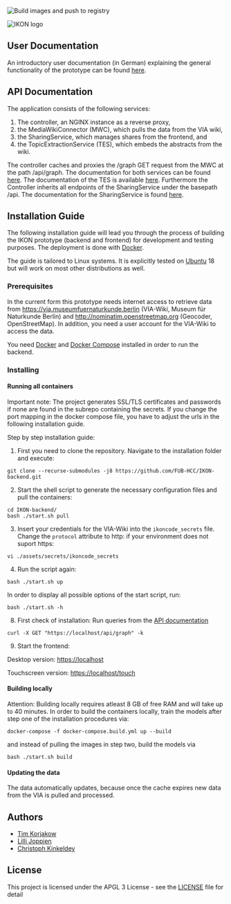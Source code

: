![Build images and push to registry](https://github.com/FUB-HCC/IKON-backend/workflows/Build%20images%20and%20push%20to%20registry/badge.svg)

![IKON logo](https://www.mi.fu-berlin.de/en/inf/groups/hcc/research/projects/ikon/IKON-Logo.png?width=500)

## User Documentation
An introductory user documentation (in German) explaining the general functionality of the prototype can be found [here](https://github.com/FUB-HCC/IKON-backend/blob/master/docs/IKON-Prototyp-Nutzerdokumentation.pdf).

## API Documentation
The application consists of the following services: 
1. The controller, an NGINX instance as a reverse proxy, 
2. the MediaWikiConnector (MWC), which pulls the data from the VIA wiki,
3. the SharingService, which manages shares from the frontend, and 
4. the TopicExtractionService (TES), which embeds the abstracts from the wiki. 

The controller caches and proxies the /graph GET request from the MWC at the path /api/graph. The documentation for both services can be found [here](https://fub-hcc.github.io/IKON-backend/mwc). The documentation of the TES is available [here](https://fub-hcc.github.io/IKON-backend/tes). Furthermore the Controller inherits all endpoints of the SharingService under the basepath /api. The documentation for the SharingService is found [here](https://fub-hcc.github.io/IKON-backend/sharing).

## Installation Guide

The following installation guide will lead you through the process of building the IKON prototype (backend and frontend) for development and testing purposes. The deployment is done with [Docker](https://docs.docker.com/install/).

The guide is tailored to Linux systems. It is explicitly tested on [Ubuntu](https://ubuntu.com/) 18 but will work on most other distributions as well.

### Prerequisites
In the current form this prototype needs internet access to retrieve data from https://via.museumfuernaturkunde.berlin (VIA-Wiki, Museum für Naturkunde Berlin) and http://nominatim.openstreetmap.org (Geocoder, OpenStreetMap). In addition, you need a user account for the VIA-Wiki to access the data. 

You need [Docker](https://docs.docker.com/install/) and [Docker Compose](https://docs.docker.com/compose/install/) installed in order to run the backend.

### Installing

#### Running all containers

Important note: 
The project generates SSL/TLS certificates and passwords if none are found in the subrepo containing the secrets. If you change the port mapping in the docker compose file, you have to adjust the urls in the following installation guide.

Step by step installation guide:

1. First you need to clone the repository. Navigate to the installation folder and execute:

```
git clone --recurse-submodules -j8 https://github.com/FUB-HCC/IKON-backend.git
```
2. Start the shell script to generate the necessary configuration files and pull the containers:
```
cd IKON-backend/
bash ./start.sh pull
```
3. Insert your credentials for the VIA-Wiki into the ```ikoncode_secrets``` file. Change the ```protocol``` attribute to http: if your environment does not suport https:
```
vi ./assets/secrets/ikoncode_secrets
```

4. Run the script again:
```
bash ./start.sh up
```
In order to display all possible options of the start script, run:
```
bash ./start.sh -h
```

8. First check of installation: 
Run queries from the [API documentation](https://fub-hcc.github.io/IKON-backend/mwc)
```
curl -X GET "https://localhost/api/graph" -k
```

9. Start the frontend:

Desktop version: [https://localhost](https://localhost)

Touchscreen version: [https://localhost/touch](https://localhost/touch)

#### Building locally

Attention: Building locally requires atleast 8 GB of free RAM and will take up to 40 minutes.
In order to build the containers locally, train the models after step one of the installation procedures via:
```
docker-compose -f docker-compose.build.yml up --build
```
and instead of pulling the images in step two, build the models via
```
bash ./start.sh build
```
#### Updating the data

The data automatically updates, because once the cache expires new data from the VIA is pulled and processed.

## Authors
* [Tim Korjakow](https://github.com/wittenator)
* [Lilli Joppien](https://github.com/lillijo)
* [Christoph Kinkeldey](https://github.com/ckinkeldey)

## License

This project is licensed under the APGL 3 License - see the [LICENSE](LICENSE) file for detail
